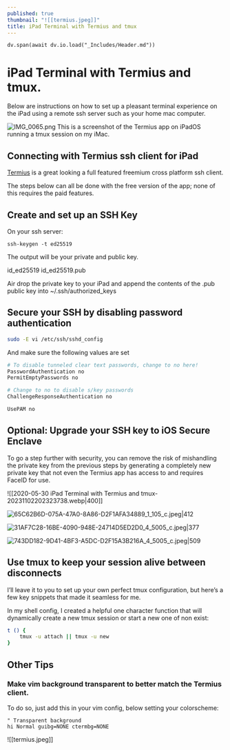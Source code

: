```yaml
---
published: true
thumbnail: "![[termius.jpeg]]"
title: iPad Terminal with Termius and tmux
---
```

```dataviewjs
dv.span(await dv.io.load("_Includes/Header.md"))
```
# iPad Terminal with Termius and tmux.
Below are instructions on how to set up a pleasant terminal experience on the iPad using a remote ssh server such as your home mac computer.

![IMG_0065.png](https://images.squarespace-cdn.com/content/v1/5a8687cad74cff1e0c22bf3b/1590879316899-F1OGU7I6IQD9WEAKTR7O/IMG_0065.png)
This is a screenshot of the Termius app on iPadOS running a tmux session on my iMac.

## Connecting with Termius ssh client for iPad

[Termius](https://termius.com/) is a great looking a full featured freemium cross platform ssh client.

The steps below can all be done with the free version of the app; none of this requires the paid features.

## Create and set up an SSH Key

On your ssh server:

```
ssh-keygen -t ed25519
```

The output will be your private and public key.

id_ed25519
id_ed25519.pub

Air drop the private key to your iPad and append the contents of the .pub public key into ~/.ssh/authorized_keys

## Secure your SSH by disabling password authentication

```bash
sudo -E vi /etc/ssh/sshd_config
```

And make sure the following values are set

```sh
# To disable tunneled clear text passwords, change to no here!
PasswordAuthentication no
PermitEmptyPasswords no

# Change to no to disable s/key passwords
ChallengeResponseAuthentication no

UsePAM no
```

## Optional: Upgrade your SSH key to iOS Secure Enclave

To go a step further with security, you can remove the risk of mishandling the private key from the previous steps by generating a completely new private key that not even the Termius app has access to and requires FaceID for use.

![[2020-05-30 iPad Terminal with Termius and tmux-20231102202323738.webp|400]]



![65C62B6D-075A-47A0-8A86-D2F1AFA34889_1_105_c.jpeg|412](https://images.squarespace-cdn.com/content/v1/5a8687cad74cff1e0c22bf3b/1590897514388-CTTI73DSCW69V7ODAYFW/65C62B6D-075A-47A0-8A86-D2F1AFA34889_1_105_c.jpeg)

![31AF7C28-16BE-4090-948E-24714D5ED2D0_4_5005_c.jpeg|377](https://images.squarespace-cdn.com/content/v1/5a8687cad74cff1e0c22bf3b/1590897413721-MISYJHE8OMWQ5RJG6VS8/31AF7C28-16BE-4090-948E-24714D5ED2D0_4_5005_c.jpeg)

![743DD182-9D41-4BF3-A5DC-D2F15A3B216A_4_5005_c.jpeg|509](https://images.squarespace-cdn.com/content/v1/5a8687cad74cff1e0c22bf3b/1590897364743-OGWNUN8N7FZ5YGX7PAJ4/743DD182-9D41-4BF3-A5DC-D2F15A3B216A_4_5005_c.jpeg)

## Use tmux to keep your session alive between disconnects

  
I’ll leave it to you to set up your own perfect tmux configuration, but here’s a few key snippets that made it seamless for me.

In my shell config, I created a helpful one character function that will dynamically create a new tmux session or start a new one of non exist:

```sh
t () {
	tmux -u attach || tmux -u new
}
```

## Other Tips

### Make vim background transparent to better match the Termius client.

To do so, just add this in your vim config, below setting your colorscheme:

```vim
" Transparent background
hi Normal guibg=NONE ctermbg=NONE
```



![[termius.jpeg]]
